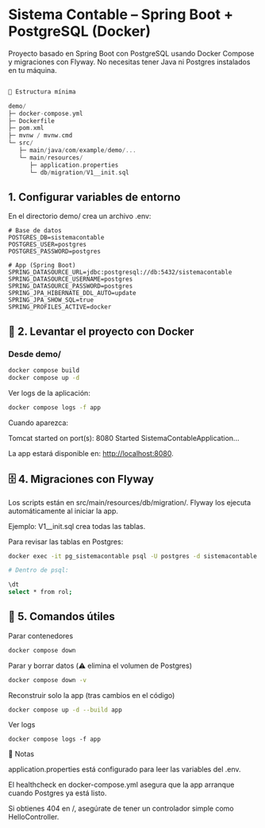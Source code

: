 # Sistema Contable – Spring Boot + PostgreSQL (Docker)

Proyecto basado en Spring Boot con PostgreSQL usando Docker Compose y migraciones con Flyway.
No necesitas tener Java ni Postgres instalados en tu máquina.

``` swift

📁 Estructura mínima

demo/
├─ docker-compose.yml
├─ Dockerfile
├─ pom.xml
├─ mvnw / mvnw.cmd
└─ src/
   ├─ main/java/com/example/demo/...
   └─ main/resources/
      ├─ application.properties
      └─ db/migration/V1__init.sql
```

## 1. Configurar variables de entorno

En el directorio demo/ crea un archivo .env:

``` env
# Base de datos
POSTGRES_DB=sistemacontable
POSTGRES_USER=postgres
POSTGRES_PASSWORD=postgres

# App (Spring Boot)
SPRING_DATASOURCE_URL=jdbc:postgresql://db:5432/sistemacontable
SPRING_DATASOURCE_USERNAME=postgres
SPRING_DATASOURCE_PASSWORD=postgres
SPRING_JPA_HIBERNATE_DDL_AUTO=update
SPRING_JPA_SHOW_SQL=true
SPRING_PROFILES_ACTIVE=docker
```

## 🐳 2. Levantar el proyecto con Docker

### Desde demo/

``` bash
docker compose build
docker compose up -d
```

Ver logs de la aplicación:

``` bash
docker compose logs -f app
```

Cuando aparezca:

Tomcat started on port(s): 8080
Started SistemaContableApplication...

La app estará disponible en: [http://localhost:8080](http://localhost:8080).

## 🗄️ 4. Migraciones con Flyway

Los scripts están en src/main/resources/db/migration/.
Flyway los ejecuta automáticamente al iniciar la app.

Ejemplo: V1__init.sql crea todas las tablas.

Para revisar las tablas en Postgres:

``` bash
docker exec -it pg_sistemacontable psql -U postgres -d sistemacontable

# Dentro de psql:

\dt
select * from rol;
```

## 🔧 5. Comandos útiles

Parar contenedores

``` bash
docker compose down
```

Parar y borrar datos (⚠️ elimina el volumen de Postgres)

``` bash
docker compose down -v
```

Reconstruir solo la app (tras cambios en el código)

``` bash
docker compose up -d --build app
```

Ver logs

``` bsah
docker compose logs -f app
```

📌 Notas

application.properties está configurado para leer las variables del .env.

El healthcheck en docker-compose.yml asegura que la app arranque cuando Postgres ya está listo. 

Si obtienes 404 en /, asegúrate de tener un controlador simple como HelloController.